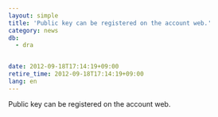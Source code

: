 ```yaml
---
layout: simple
title: 'Public key can be registered on the account web.'
category: news
db:
  - dra


date: 2012-09-18T17:14:19+09:00
retire_time: 2012-09-18T17:14:19+09:00
lang: en
---
```


Public key can be registered on the account web.
